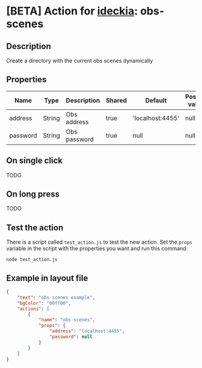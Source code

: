 # [BETA] Action for [ideckia](https://ideckia.github.io/): obs-scenes

## Description

Create a directory with the current obs scenes dynamically

## Properties

| Name | Type | Description | Shared | Default | Possible values |
| ----- |----- | ----- | ----- | ----- | ----- |
| address | String | Obs address | true | 'localhost:4455' | null |
| password | String | Obs password | true | null | null |

## On single click

TODO

## On long press

TODO

## Test the action

There is a script called `test_action.js` to test the new action. Set the `props` variable in the script with the properties you want and run this command:

```
node test_action.js
```

## Example in layout file

```json
{
    "text": "obs-scenes example",
    "bgColor": "00ff00",
    "actions": [
        {
            "name": "obs-scenes",
            "props": {
                "address": "localhost:4455",
                "password": null
            }
        }
    ]
}
```
